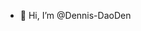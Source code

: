 - 👋 Hi, I’m @Dennis-DaoDen

<!---
Dennis-DaoDen/Dennis-DaoDen is a ✨ special ✨ repository because its `README.md` (this file) appears on your GitHub profile.
You can click the Preview link to take a look at your changes.
--->
